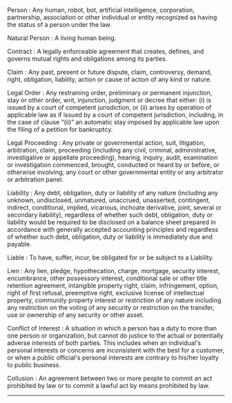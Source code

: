 Person
: Any human, robot, bot, artificial intelligence, corporation, partnership, association or other individual or entity recognized as having the status of a person under the law.

Natural Person
: A living human being.

Contract
: A legally enforceable agreement that creates, defines, and governs mutual rights and obligations among its parties.

Claim
: Any past, present or future dispute, claim, controversy, demand, right, obligation, liability, action or cause of action of any kind or nature.

Legal Order
: Any restraining order, preliminary or permanent injunction, stay or other order, writ, injunction, judgment or decree that either: (i) is issued by a court of competent jurisdiction, or (ii) arises by operation of applicable law as if issued by a court of competent jurisdiction, including, in the case of clause “(ii)” an automatic stay imposed by applicable law upon the filing of a petition for bankruptcy.

Legal Proceeding
: Any private or governmental action, suit, litigation, arbitration, claim, proceeding (including any civil, criminal, administrative, investigative or appellate proceeding), hearing, inquiry, audit, examination or investigation commenced, brought, conducted or heard by or before, or otherwise involving, any court or other governmental entity or any arbitrator or arbitration panel.

Liability
: Any debt, obligation, duty or liability of any nature (including any unknown, undisclosed, unmatured, unaccrued, unasserted, contingent, indirect, conditional, implied, vicarious, inchoate derivative, joint, several or secondary liability), regardless of whether such debt, obligation, duty or liability would be required to be disclosed on a balance sheet prepared in accordance with generally accepted accounting principles and regardless of whether such debt, obligation, duty or liability is immediately due and payable.

Liable
: To have, suffer, incur, be obligated for or be subject to a Liability.

Lien
: Any lien, pledge, hypothecation, charge, mortgage, security interest, encumbrance, other possessory interest, conditional sale or other title retention agreement, intangible property right, claim, infringement, option, right of first refusal, preemptive right, exclusive license of intellectual property, community property interest or restriction of any nature including any restriction on the voting of any security or restriction on the transfer, use or ownership of any security or other asset.

Conflict of Interest
: A situation in which a person has a duty to more than one person or organization, but cannot do justice to the actual or potentially adverse interests of both parties. This includes when an individual's personal interests or concerns are inconsistent with the best for a customer, or when a public official's personal interests are contrary to his/her loyalty to public business.

Collusion
: An agreement between two or more people to commit an act prohibited by law or to commit a lawful act by means prohibited by law.

---
